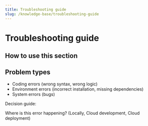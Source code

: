 ```yaml
---
title: Troubleshooting guide
slug: /knowledge-base/troubleshooting-guide
---
```


# Troubleshooting guide

## How to use this section

## Problem types

- Coding errors (wrong syntax, wrong logic)
- Environment errors (incorrect installation, missing dependencies)
- System errors (bugs)

Decision guide:

Where is this error happening? (Locally, Cloud development, Cloud deployment)
